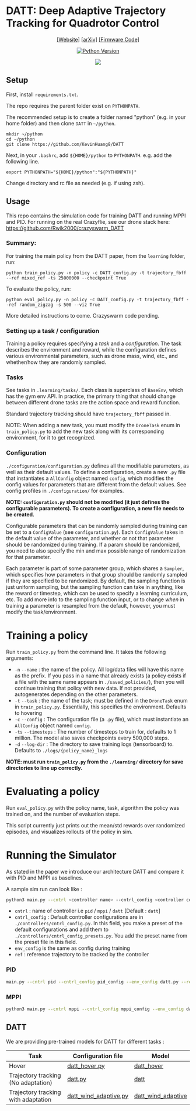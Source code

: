 # DATT: Deep Adaptive Trajectory Tracking for Quadrotor Control

<div align="center">

[[Website]](https://sites.google.com/view/deep-adaptive-traj-tracking)
[[arXiv]](https://arxiv.org/abs/2310.09053)
[[Firmware Code]](https://github.com/Rwik2000/crazyswarm_DATT)

[![Python Version](https://img.shields.io/badge/Python-3.8-blue.svg)](https://github.com/KevinHuang8/DATT)


![](images/main.png)
</div>

## Setup

First, install `requirements.txt`.

The repo requires the parent folder exist on `PYTHONPATH`.

The recommended setup is to create a folder named "python" (e.g. in your home folder) and then clone `DATT` in `~/python`.

```
mkdir ~/python
cd ~/python
git clone https://github.com/KevinHuang8/DATT
```

Next, in your `.bashrc`, add `${HOME}/python` to `PYTHONPATH`.
e.g. add the following line.
```
export PYTHONPATH="${HOME}/python":"${PYTHONPATH}"
```

Change directory and rc file as needed (e.g. if using zsh).

## Usage

This repo contains the simulation code for training DATT and running MPPI and PID. For running on the real Crazyflie, see our drone stack here: https://github.com/Rwik2000/crazyswarm_DATT

### Summary:

For training the main policy from the DATT paper, from the `learning` folder, run:

`python train_policy.py -n policy -c DATT_config.py -t trajectory_fbff --ref mixed_ref -ts 25000000 --checkpoint True` 

To evaluate the policy, run:

`python eval_policy.py -n policy -c DATT_config.py -t trajectory_fbff --ref random_zigzag -s 500 --viz True`

More detailed instructions to come. Crazyswarm code pending.

### Setting up a task / configuration

Training a policy requires specifying a *task* and a *configuration*. The task describes the environment and reward, while the configuration defines various environmental parameters, such as drone mass, wind, etc., and whether/how they are randomly sampled.

### Tasks

See tasks in `.learning/tasks/`. Each class is superclass of `BaseEnv`, which has the gym env API. In practice, the primary thing that should change between different drone tasks are the action space and reward function.

Standard trajectory tracking should have `trajectory_fbff` passed in.

NOTE: When adding a new task, you must modify the `DroneTask` enum in `train_policy.py` to add the new task along with its corresponding environment, for it to get recognized. 

### Configuration

`./configuration/configuration.py` defines all the modifiable parameters, as well as their default values. To define a configuration, create a new `.py` file that instantiates a `AllConfig` object named `config`, which modifies the config values for parameters that are different from the default values. See config profiles in `./configuration/` for examples.

**NOTE: `configuration.py` should not be modified (it just defines the configurable parameters). To create a configuration, a new file needs to be created.**

Configurable parameters that can be randomly sampled during training can be set to a `ConfigValue` (see `configuration.py`). Each `ConfigValue` takes in the default value of the parameter, and whether or not that parameter should be randomized during training. If a param should be randomized, you need to also specify the min and max possible range of randomization for that parameter.

Each parameter is part of some parameter group, which shares a `Sampler`, which specifies how parameters in that group should be randomly sampled if they are specified to be randomized. By default, the sampling function is just uniform sampling, but the sampling function can take in anything, like the reward or timestep, which can be used to specify a learning curriculum, etc. To add more info to the sampling function input, or to change *when* in training a parameter is resampled from the default, however, you must modify the task/environment.

# Training a policy

Run `train_policy.py` from the command line. It takes the following arguments:

- `-n` `--name` : the name of the policy. All log/data files will have this name as the prefix. If you pass in a name that already exists (a policy exists if a file with the same name appears in `./saved_policies/`), then you will continue training that policy with new data. If not provided, autogenerates depending on the other parameters.
- `-t` `--task` : the name of the task; must be defined in the `DroneTask` enum in `train_policy.py`. Essentially, this specifies the environment. Defaults to hovering
- `-c` `--config` : The configuration file (a `.py` file), which must instantiate an `AllConfig` object named `config`. 
- `-ts` `--timesteps` : The number of timesteps to train for, defaults to 1 million. The model also saves checkpoints every 500,000 steps.
- `-d` `--log-dir` : The directory to save training logs (tensorboard) to. Defaults to `./logs/{policy_name}_logs`

**NOTE: must run `train_policy.py` from the `./learning/` directory for save directories to line up correctly.**

# Evaluating a policy

Run `eval_policy.py` with the policy name, task, algorithm the policy was trained on, and the number of evaluation steps.

This script currently just prints out the mean/std rewards over randomized episodes, and visualizes rollouts of the policy in sim.

# Running the Simulator

As stated in the paper we introduce our architecture DATT and compare it with PID and MPPI as baselines. 

A sample sim run can look like : 

```bash
python3 main.py --cntrl <controller name> --cntrl_config <controller config preset> --env_config <env config file> --ref <ref>

```

- `cntrl` : name of controller i.e `pid` / `mppi` / `datt` [Default : `datt`]
- `cntrl_config` : Default controller configurations are in `./controllers/cntrl_config.py`. In this field, you make a preset of the default configurations and add them to `./controllers/cntrl_config_presets.py`. You add the preset name from the preset file in this field.
- `env_config` is the same as config during training
- `ref` : reference trajectory to be tracked by the controller

### PID
```bash
main.py --cntrl pid --cntrl_config pid_config --env_config datt.py --ref random_zigzag

```

### MPPI
```bash
python3 main.py --cntrl mppi --cntrl_config mppi_config --env_config datt.py --ref random_zigzag

```

## DATT

We are providing pre-trained models for DATT for different tasks : 

| Task                                 | Configuration file | Model |
| -------------                        | -------------      |-----------------|
| Hover                                | [datt_hover.py](configuration/datt_hover.py)     |[datt_hover](learning/saved_policies/datt_hover.zip)|
| Trajectory tracking (No adaptation)  | [datt.py](configuration/datt.py) |       [datt](learning/saved_policies/datt.zip)|
| Trajectory tracking with adaptation  | [datt_wind_adaptive.py](configuration/datt_wind_adaptive.py)       |[datt_wind_adaptive](learning/saved_policies/datt_wind_adaptive.zip)|

